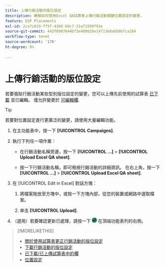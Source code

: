```yaml
---
title: 上傳行銷活動的版位設定
description: 瞭解如何使用Excel QA試算表上傳行銷活動關鍵位置設定的變更。
feature: DSP Placements
exl-id: 2ca7c019-ff5f-410d-b9c7-31ef1509f91e
source-git-commit: 443f8907644bf3e480626e14713e8abb9bfca284
workflow-type: tm+mt
source-wordcount: '170'
ht-degree: 0%

---
```


# 上傳行銷活動的版位設定

若要張貼行銷活動某些型別版位設定的變更，您可以上傳先前使用的試算表 [已下載](qa-sheet-download.md) 並已編輯。 僅允許變更於 [可編輯欄](qa-sheet-columns.md).

>[!TIP]
>
>若要對位置設定進行更廣泛的變更，請使用大量編輯功能。<!-- add link once we have help on it -->

1. 在主功能表中，按一下 **[!UICONTROL Campaigns]**.

1. 執行下列任一項作業：

   * 在行銷活動名稱旁邊，按一下 **[!UICONTROL ...]** > **[!UICONTROL Upload Excel QA sheet]**.

   * 按一下行銷活動名稱，即可檢視行銷活動的詳細資訊。 在右上角，按一下 **[!UICONTROL ...]** > **[!UICONTROL Upload Excel QA sheet]**.

1. 在 [!UICONTROL Edit in Excel] 對話方塊：

   1. 將檔案拖放至方塊中，或按一下方塊內部，從您的裝置或網路中選取檔案。

   1. 单击 **[!UICONTROL Upload]**.

1. （選用）若要確認更新已處理，請按一下 ![工作](/help/dsp/assets/downloads.png) 在頂端功能表列的右側。

>[!MORELIKETHIS]
>
>* [關於使用試算表更正行銷活動的版位設定](qa-about.md)
>* [下載行銷活動的版位設定](qa-sheet-download.md)
>* [已下載/已上傳試算表中的欄](qa-sheet-columns.md)
>* [位置設定](/help/dsp/campaign-management/placements/placement-settings.md)


